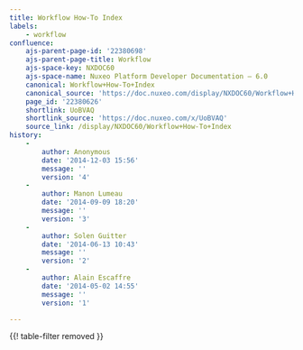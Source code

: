 ```yaml
---
title: Workflow How-To Index
labels:
    - workflow
confluence:
    ajs-parent-page-id: '22380698'
    ajs-parent-page-title: Workflow
    ajs-space-key: NXDOC60
    ajs-space-name: Nuxeo Platform Developer Documentation — 6.0
    canonical: Workflow+How-To+Index
    canonical_source: 'https://doc.nuxeo.com/display/NXDOC60/Workflow+How-To+Index'
    page_id: '22380626'
    shortlink: UoBVAQ
    shortlink_source: 'https://doc.nuxeo.com/x/UoBVAQ'
    source_link: /display/NXDOC60/Workflow+How-To+Index
history:
    - 
        author: Anonymous
        date: '2014-12-03 15:56'
        message: ''
        version: '4'
    - 
        author: Manon Lumeau
        date: '2014-09-09 18:20'
        message: ''
        version: '3'
    - 
        author: Solen Guitter
        date: '2014-06-13 10:43'
        message: ''
        version: '2'
    - 
        author: Alain Escaffre
        date: '2014-05-02 14:55'
        message: ''
        version: '1'

---
```

{{! table-filter removed }}
